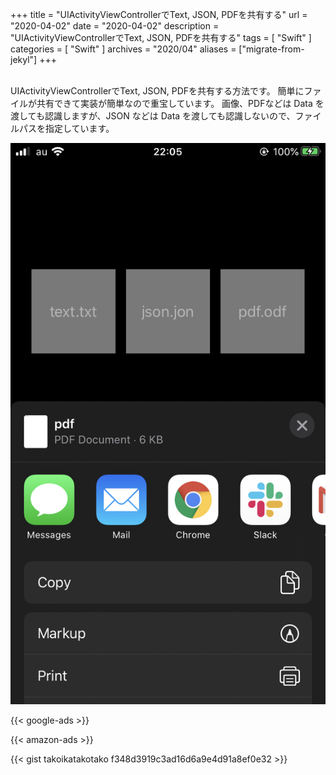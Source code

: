 +++
title =  "UIActivityViewControllerでText, JSON, PDFを共有する"
url = "2020-04-02"
date = "2020-04-02"
description = "UIActivityViewControllerでText, JSON, PDFを共有する"
tags = [
    "Swift"
]
categories = [
    "Swift"
]
archives = "2020/04"
aliases = ["migrate-from-jekyl"]
+++

<br>
UIActivityViewControllerでText, JSON, PDFを共有する方法です。
簡単にファイルが共有できて実装が簡単なので重宝しています。
画像、PDFなどは Data を渡しても認識しますが、JSON などは Data を渡しても認識しないので、ファイルパスを指定しています。

![UIActivityViewController](1.png)

<!-- Google Ads -->
{{< google-ads >}}

<!-- Amazon Ads -->
{{< amazon-ads >}}

{{< gist takoikatakotako f348d3919c3ad16d6a9e4d91a8ef0e32 >}}
